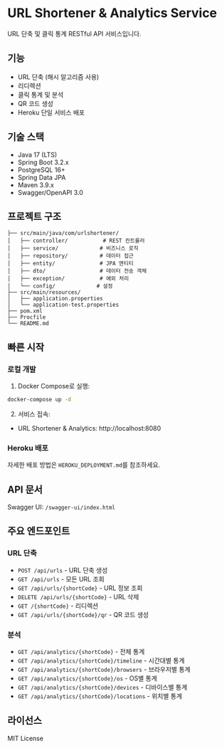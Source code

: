# URL Shortener & Analytics Service

URL 단축 및 클릭 통계 RESTful API 서비스입니다.

## 기능

- URL 단축 (해시 알고리즘 사용)
- 리디렉션
- 클릭 통계 및 분석
- QR 코드 생성
- Heroku 단일 서비스 배포

## 기술 스택

- Java 17 (LTS)
- Spring Boot 3.2.x
- PostgreSQL 16+
- Spring Data JPA
- Maven 3.9.x
- Swagger/OpenAPI 3.0

## 프로젝트 구조

```
├── src/main/java/com/urlshortener/
│   ├── controller/           # REST 컨트롤러
│   ├── service/             # 비즈니스 로직
│   ├── repository/          # 데이터 접근
│   ├── entity/              # JPA 엔티티
│   ├── dto/                 # 데이터 전송 객체
│   ├── exception/           # 예외 처리
│   └── config/             # 설정
├── src/main/resources/
│   ├── application.properties
│   └── application-test.properties
├── pom.xml
├── Procfile
└── README.md
```

## 빠른 시작

### 로컬 개발

1. Docker Compose로 실행:
```bash
docker-compose up -d
```

2. 서비스 접속:
- URL Shortener & Analytics: http://localhost:8080

### Heroku 배포

자세한 배포 방법은 `HEROKU_DEPLOYMENT.md`를 참조하세요.

## API 문서

Swagger UI: `/swagger-ui/index.html`

## 주요 엔드포인트

### URL 단축
- `POST /api/urls` - URL 단축 생성
- `GET /api/urls` - 모든 URL 조회
- `GET /api/urls/{shortCode}` - URL 정보 조회
- `DELETE /api/urls/{shortCode}` - URL 삭제
- `GET /{shortCode}` - 리디렉션
- `GET /api/urls/{shortCode}/qr` - QR 코드 생성

### 분석
- `GET /api/analytics/{shortCode}` - 전체 통계
- `GET /api/analytics/{shortCode}/timeline` - 시간대별 통계
- `GET /api/analytics/{shortCode}/browsers` - 브라우저별 통계
- `GET /api/analytics/{shortCode}/os` - OS별 통계
- `GET /api/analytics/{shortCode}/devices` - 디바이스별 통계
- `GET /api/analytics/{shortCode}/locations` - 위치별 통계

## 라이선스

MIT License